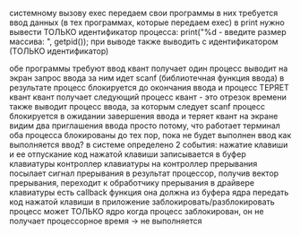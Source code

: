 системному вызову exec передаем свои программы
в них требуется ввод данных (в тех программах,
которые передаем exec)
в print нужно вывести ТОЛЬКО идентификатор процесса:
print("%d - введите размер массива: ", getpid());
при выводе также выводить с идентификатором (ТОЛЬКО идентификатор)

обе программы требуют ввод
квант получает один процесс
выводит на экран запрос ввода
за ним идет scanf (библиотечная функция ввода)
в результате процесс блокируется до окончания ввода
и процесс ТЕРЯЕТ квант
квант получает следующий процесс
квант - это отрезок времени
также выводит процесс ввода, за которым следует scanf
процесс блокируется в ожидании завершения ввода и теряет квант
на экране видим два приглашения ввода
просто потому, что работает терминал
оба процесса блокированы до тех пор, пока не будет выполнен ввод
как выполняется ввод?
в системе определено 2 события: нажатие клавиши и ее отпускание
код нажатой клавиши записывается в буфер клавиатуры
контроллер клавиатуры на контроллер прерывания
посылает сигнал прерывания
в результат процессор, получив вектор прерывания,
переходит к обработчику прерывания
в драйвере клавиатуры есть callback функция
она должна из буфера ядра передать код нажатой клавиши в приложение
заблокировать/разблокировать процесс может ТОЛЬКО ядро
когда процесс заблокирован, он не получает процессорное время -> не выполняется
